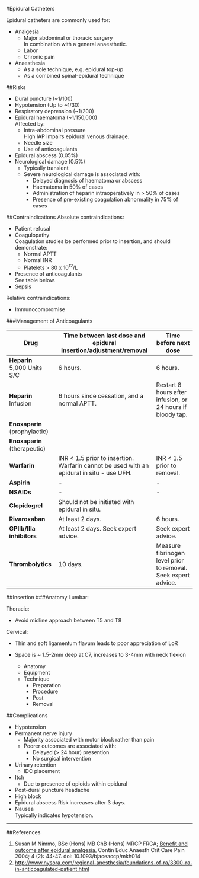 #Epidural Catheters

Epidural catheters are commonly used for:
* Analgesia
    * Major abdominal or thoracic surgery  
    In combination with a general anaesthetic.
    * Labor
    * Chronic pain
* Anaesthesia
    * As a sole technique, e.g. epidural top-up
    * As a combined spinal-epidural technique

##Risks
* Dural puncture (~1/100)
* Hypotension (Up to ~1/30)
* Respiratory depression (~1/200)
* Epidural haematoma (~1/150,000)  
Affected by:
    * Intra-abdominal pressure  
    High IAP impairs epidural venous drainage.
    * Needle size
    * Use of anticoagulants
* Epidural abscess (0.05%)
* Neurological damage (0.5%)   
    * Typically transient
    * Severe neurological damage is associated with:
        * Delayed diagnosis of haematoma or abscess
        * Haematoma in 50% of cases
        * Administration of heparin intraoperatively in > 50% of cases
        * Presence of pre-existing coagulation abnormality in 75% of cases
        
        
##Contraindications
Absolute contraindications:
* Patient refusal
* Coagulopathy  
Coagulation studies be performed prior to insertion, and should demonstrate:
    * Normal APTT
    * Normal INR
    * Platelets > 80 x 10<sup>12</sup>/L
* Presence of anticoagulants  
See table below.
* Sepsis

Relative contraindications:
* Immunocompromise

###Management of Anticoagulants

|Drug|Time between last dose and epidural insertion/adjustment/removal|Time before next dose|
|--|--|--|
|**Heparin** <br>5,000 Units S/C|6 hours.|6 hours.|
|**Heparin** Infusion|6 hours since cessation, and a normal APTT.|Restart 8 hours after infusion, or 24 hours if bloody tap.|
|**Enoxaparin** (prophylactic)|
|**Enoxaparin** (therapeutic)|
|**Warfarin**|INR < 1.5 prior to insertion. Warfarin cannot be used with an epidural in situ - use UFH.|INR < 1.5 prior to removal.|
|**Aspirin**|-|-|
|**NSAIDs**|-|-|
|**Clopidogrel**|Should not be initiated with epidural in situ.|
|**Rivaroxaban**|At least 2 days.|6 hours.
|**GPIIb/IIIa inhibitors**|At least 2 days. Seek expert advice.|Seek expert advice.
|**Thrombolytics**|10 days.|Measure fibrinogen level prior to removal. Seek expert advice.|


##Insertion
###Anatomy
Lumbar:

Thoracic:
* Avoid midline approach between T5 and T8

Cervical:
* Thin and soft ligamentum flavum leads to poor appreciation of LoR
* Space is ~ 1.5-2mm deep at C7, increases to 3-4mm with neck flexion

    * Anatomy
    * Equipment
    * Technique
        * Preparation
        * Procedure
        * Post
        * Removal

##Complications
* Hypotension
* Permanent nerve injury
    * Majority associated with motor block rather than pain
    * Poorer outcomes are associated with:
        * Delayed (> 24 hour) presention
        * No surgical intervention
* Urinary retention  
    * IDC placement
* Itch  
    * Due to presence of opioids within epidural
* Post-dural puncture headache
* High block
* Epidural abscess
Risk increases after 3 days.
* Nausea  
Typically indicates hypotension.


---

##References
1. Susan M Nimmo, BSc (Hons) MB ChB (Hons) MRCP FRCA; [Benefit and outcome after epidural analgesia.](https://academic.oup.com/bjaed/article/4/2/44/271653/Benefit-and-outcome-after-epidural-analgesia) Contin Educ Anaesth Crit Care Pain 2004; 4 (2): 44-47. doi: 10.1093/bjaceaccp/mkh014
2. http://www.nysora.com/regional-anesthesia/foundations-of-ra/3300-ra-in-anticoagulated-patient.html